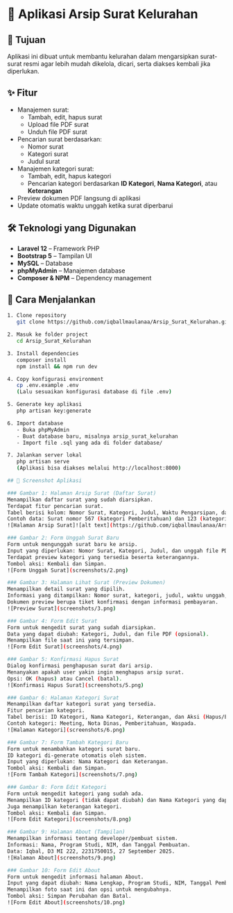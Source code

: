 # 📂 Aplikasi Arsip Surat Kelurahan

## 🎯 Tujuan
Aplikasi ini dibuat untuk membantu kelurahan dalam mengarsipkan surat-surat resmi agar lebih mudah dikelola, dicari, serta diakses kembali jika diperlukan.

## ✨ Fitur
- Manajemen surat:
  - Tambah, edit, hapus surat
  - Upload file PDF surat
  - Unduh file PDF surat
- Pencarian surat berdasarkan:
  - Nomor surat
  - Kategori surat
  - Judul surat
- Manajemen kategori surat:
  - Tambah, edit, hapus kategori
  - Pencarian kategori berdasarkan **ID Kategori**, **Nama Kategori**, atau **Keterangan**
- Preview dokumen PDF langsung di aplikasi
- Update otomatis waktu unggah ketika surat diperbarui

## 🛠️ Teknologi yang Digunakan
- **Laravel 12** – Framework PHP
- **Bootstrap 5** – Tampilan UI
- **MySQL** – Database
- **phpMyAdmin** – Manajemen database
- **Composer & NPM** – Dependency management

## 🚀 Cara Menjalankan
```bash
1. Clone repository
   git clone https://github.com/iqballmaulanaa/Arsip_Surat_Kelurahan.git

2. Masuk ke folder project
   cd Arsip_Surat_Kelurahan

3. Install dependencies
   composer install
   npm install && npm run dev

4. Copy konfigurasi environment
   cp .env.example .env
   (Lalu sesuaikan konfigurasi database di file .env)

5. Generate key aplikasi
   php artisan key:generate

6. Import database
   - Buka phpMyAdmin
   - Buat database baru, misalnya arsip_surat_kelurahan
   - Import file .sql yang ada di folder database/

7. Jalankan server lokal
   php artisan serve
   (Aplikasi bisa diakses melalui http://localhost:8000)

## 📸 Screenshot Aplikasi

### Gambar 1: Halaman Arsip Surat (Daftar Surat)
Menampilkan daftar surat yang sudah diarsipkan.  
Terdapat fitur pencarian surat.  
Tabel berisi kolom: Nomor Surat, Kategori, Judul, Waktu Pengarsipan, dan Aksi (Hapus).  
Contoh data: Surat nomor 567 (kategori Pemberitahuan) dan 123 (kategori Nota Dinas).  
![Halaman Arsip Surat]![alt text](https://github.com/iqballmaulanaa/Arsip_Surat_Kelurahan/blob/main/screenshots/1.png?raw=true)

### Gambar 2: Form Unggah Surat Baru
Form untuk mengunggah surat baru ke arsip.  
Input yang diperlukan: Nomor Surat, Kategori, Judul, dan unggah file PDF.  
Terdapat preview kategori yang tersedia beserta keterangannya.  
Tombol aksi: Kembali dan Simpan.  
![Form Unggah Surat](screenshots/2.png)

### Gambar 3: Halaman Lihat Surat (Preview Dokumen)
Menampilkan detail surat yang dipilih.  
Informasi yang ditampilkan: Nomor surat, kategori, judul, waktu unggah, dan preview dokumen.  
Dokumen preview berupa tiket konfirmasi dengan informasi pembayaran.  
![Preview Surat](screenshots/3.png)

### Gambar 4: Form Edit Surat
Form untuk mengedit surat yang sudah diarsipkan.  
Data yang dapat diubah: Kategori, Judul, dan file PDF (opsional).  
Menampilkan file saat ini yang tersimpan.  
![Form Edit Surat](screenshots/4.png)

### Gambar 5: Konfirmasi Hapus Surat
Dialog konfirmasi penghapusan surat dari arsip.  
Menanyakan apakah user yakin ingin menghapus arsip surat.  
Opsi: OK (hapus) atau Cancel (batal).  
![Konfirmasi Hapus Surat](screenshots/5.png)

### Gambar 6: Halaman Kategori Surat
Menampilkan daftar kategori surat yang tersedia.  
Fitur pencarian kategori.  
Tabel berisi: ID Kategori, Nama Kategori, Keterangan, dan Aksi (Hapus/Edit).  
Contoh kategori: Meeting, Nota Dinas, Pemberitahuan, Waspada.  
![Halaman Kategori](screenshots/6.png)

### Gambar 7: Form Tambah Kategori Baru
Form untuk menambahkan kategori surat baru.  
ID kategori di-generate otomatis oleh sistem.  
Input yang diperlukan: Nama Kategori dan Keterangan.  
Tombol aksi: Kembali dan Simpan.  
![Form Tambah Kategori](screenshots/7.png)

### Gambar 8: Form Edit Kategori
Form untuk mengedit kategori yang sudah ada.  
Menampilkan ID kategori (tidak dapat diubah) dan Nama Kategori yang dapat diedit.  
Juga menampilkan keterangan kategori.  
Tombol aksi: Kembali dan Simpan.  
![Form Edit Kategori](screenshots/8.png)

### Gambar 9: Halaman About (Tampilan)
Menampilkan informasi tentang developer/pembuat sistem.  
Informasi: Nama, Program Studi, NIM, dan Tanggal Pembuatan.  
Data: Iqbal, D3 MI 222, 2231750015, 27 September 2025.  
![Halaman About](screenshots/9.png)

### Gambar 10: Form Edit About
Form untuk mengedit informasi halaman About.  
Input yang dapat diubah: Nama Lengkap, Program Studi, NIM, Tanggal Pembuatan, dan Foto Developer.  
Menampilkan foto saat ini dan opsi untuk mengubahnya.  
Tombol aksi: Simpan Perubahan dan Batal.  
![Form Edit About](screenshots/10.png)

